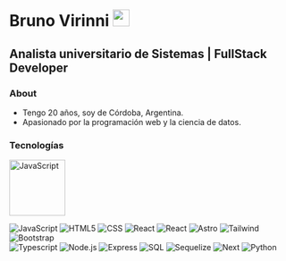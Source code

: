 <h1>Bruno Virinni <img src="https://raw.githubusercontent.com/iampavangandhi/iampavangandhi/master/gifs/Hi.gif" width="30px"></h1>
<h2>Analista universitario de Sistemas | FullStack Developer</h2>

### About
- Tengo 20 años, soy de Córdoba, Argentina.
- Apasionado por la programación web y la ciencia de datos.

### Tecnologías
<div style="width: 150px;">
    <img src="https://img.shields.io/badge/-JavaScript-333333?style=flat&logo=javascript" alt="JavaScript" width="100" height="100">
</div>

  ![JavaScript](https://img.shields.io/badge/-JavaScript-333333?style=flat&logo=javascript)
  ![HTML5](https://img.shields.io/badge/-HTML5-333333?style=flat&logo=HTML5)
  ![CSS](https://img.shields.io/badge/-CSS-333333?style=flat&logo=CSS3&logoColor=1572B6)
  ![React](https://img.shields.io/badge/-React-333333?style=flat&logo=react)
  ![React](https://img.shields.io/badge/-ReactNative-333333?style=flat&logo=react)
  ![Astro](https://img.shields.io/badge/-Astro-333333?style=flat&logo=astro)
  ![Tailwind](https://img.shields.io/badge/-Tailwind-333333?style=flat&logo=tailwindcss)
  ![Bootstrap](https://img.shields.io/badge/-Bootstrap-333333?style=flat&logo=bootstrap)
  <br />
  ![Typescript](https://img.shields.io/badge/-Typescript-333333?style=flat&logo=typescript)
  ![Node.js](https://img.shields.io/badge/-Node.js-333333?style=flat&logo=node.js)
  ![Express](https://img.shields.io/badge/-Express-333333?style=flat&logo=express)
  ![SQL](https://img.shields.io/badge/-MySQL-333333?style=flat&logo=MySQL)
  ![Sequelize](https://img.shields.io/badge/-Sequelize-333333?style=flat&logo=sequelize)
  ![Next](https://img.shields.io/badge/-Next-333333?style=flat&logo=next.js)
  ![Python](https://img.shields.io/badge/-Python-333333?style=flat&logo=python)

<!--
**Brun02K20/Brun02K20** is a ✨ _special_ ✨ repository because its `README.md` (this file) appears on your GitHub profile.

Here are some ideas to get you started:

- 🔭 I’m currently working on ...
- 🌱 I’m currently learning ...
- 👯 I’m looking to collaborate on ...
- 🤔 I’m looking for help with ...
- 💬 Ask me about ...
- 📫 How to reach me: ...
- 😄 Pronouns: ...
- ⚡ Fun fact: ...
-->
